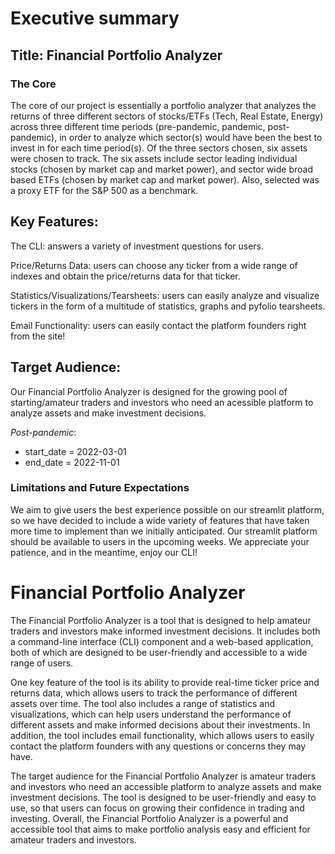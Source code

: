 # Executive summary

## Title: Financial Portfolio Analyzer

### The Core
The core of our project is essentially a portfolio analyzer that analyzes the returns of three different sectors of stocks/ETFs (Tech, Real Estate, Energy) across three different time periods (pre-pandemic, pandemic, post-pandemic), in order to analyze which sector(s) would have been the best to invest in for each time period(s). Of the three sectors chosen, six assets were chosen to track. The six assets include sector leading individual stocks (chosen by market cap and market power), and sector wide broad based ETFs (chosen by market cap and market power). Also, selected was a proxy ETF for the S&P 500 as a benchmark.

## Key Features:
The CLI: answers a variety of investment questions for users.

Price/Returns Data: users can choose any ticker from a wide range of indexes and obtain the price/returns data for that ticker.

Statistics/Visualizations/Tearsheets: users can easily analyze and visualize tickers in the form of a multitude of statistics, graphs and pyfolio tearsheets.

Email Functionality: users can easily contact the platform founders right from the site!

## Target Audience: 
Our Financial Portfolio Analyzer is designed for the growing pool of starting/amateur traders and investors who need an acessible platform to analyze assets and make investment decisions.

*Post-pandemic*:
- start_date = 2022-03-01
- end_date = 2022-11-01


### Limitations and Future Expectations
We aim to give users the best experience possible on our streamlit platform, so we have decided to include a wide variety of features that have taken more time to implement than we initially anticipated. Our streamlit platform should be available to users in the upcoming weeks. We appreciate your patience, and in the meantime, enjoy our CLI!


# Financial Portfolio Analyzer

The Financial Portfolio Analyzer is a tool that is designed to help amateur traders and investors make informed investment decisions. It includes both a command-line interface (CLI) component and a web-based application, both of which are designed to be user-friendly and accessible to a wide range of users.

One key feature of the tool is its ability to provide real-time ticker price and returns data, which allows users to track the performance of different assets over time. The tool also includes a range of statistics and visualizations, which can help users understand the performance of different assets and make informed decisions about their investments. In addition, the tool includes email functionality, which allows users to easily contact the platform founders with any questions or concerns they may have.

The target audience for the Financial Portfolio Analyzer is amateur traders and investors who need an accessible platform to analyze assets and make investment decisions. The tool is designed to be user-friendly and easy to use, so that users can focus on growing their confidence in trading and investing. Overall, the Financial Portfolio Analyzer is a powerful and accessible tool that aims to make portfolio analysis easy and efficient for amateur traders and investors.
